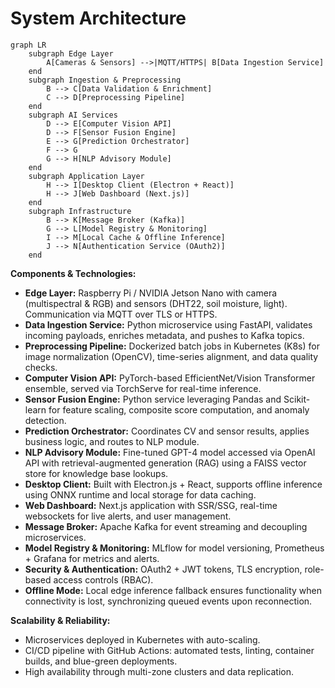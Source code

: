 # System Architecture

```mermaid
graph LR
    subgraph Edge Layer
        A[Cameras & Sensors] -->|MQTT/HTTPS| B[Data Ingestion Service]
    end
    subgraph Ingestion & Preprocessing
        B --> C[Data Validation & Enrichment]
        C --> D[Preprocessing Pipeline]
    end
    subgraph AI Services
        D --> E[Computer Vision API]
        D --> F[Sensor Fusion Engine]
        E --> G[Prediction Orchestrator]
        F --> G
        G --> H[NLP Advisory Module]
    end
    subgraph Application Layer
        H --> I[Desktop Client (Electron + React)]
        H --> J[Web Dashboard (Next.js)]
    end
    subgraph Infrastructure
        B --> K[Message Broker (Kafka)]
        G --> L[Model Registry & Monitoring]
        I --> M[Local Cache & Offline Inference]
        J --> N[Authentication Service (OAuth2)]
    end
```

**Components & Technologies:**
- **Edge Layer:** Raspberry Pi / NVIDIA Jetson Nano with camera (multispectral & RGB) and sensors (DHT22, soil moisture, light). Communication via MQTT over TLS or HTTPS.
- **Data Ingestion Service:** Python microservice using FastAPI, validates incoming payloads, enriches metadata, and pushes to Kafka topics.
- **Preprocessing Pipeline:** Dockerized batch jobs in Kubernetes (K8s) for image normalization (OpenCV), time-series alignment, and data quality checks.
- **Computer Vision API:** PyTorch-based EfficientNet/Vision Transformer ensemble, served via TorchServe for real-time inference.
- **Sensor Fusion Engine:** Python service leveraging Pandas and Scikit-learn for feature scaling, composite score computation, and anomaly detection.
- **Prediction Orchestrator:** Coordinates CV and sensor results, applies business logic, and routes to NLP module.
- **NLP Advisory Module:** Fine-tuned GPT-4 model accessed via OpenAI API with retrieval-augmented generation (RAG) using a FAISS vector store for knowledge base lookups.
- **Desktop Client:** Built with Electron.js + React, supports offline inference using ONNX runtime and local storage for data caching.
- **Web Dashboard:** Next.js application with SSR/SSG, real-time websockets for live alerts, and user management.
- **Message Broker:** Apache Kafka for event streaming and decoupling microservices.
- **Model Registry & Monitoring:** MLflow for model versioning, Prometheus + Grafana for metrics and alerts.
- **Security & Authentication:** OAuth2 + JWT tokens, TLS encryption, role-based access controls (RBAC).
- **Offline Mode:** Local edge inference fallback ensures functionality when connectivity is lost, synchronizing queued events upon reconnection.

**Scalability & Reliability:**
- Microservices deployed in Kubernetes with auto-scaling.
- CI/CD pipeline with GitHub Actions: automated tests, linting, container builds, and blue-green deployments.
- High availability through multi-zone clusters and data replication.
